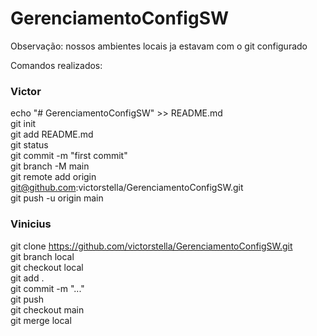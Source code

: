 # GerenciamentoConfigSW

Observação: nossos ambientes locais ja estavam com o git configurado  

Comandos realizados:  

### Victor

echo "# GerenciamentoConfigSW" >> README.md  
git init  
git add README.md  
git status  
git commit -m "first commit"  
git branch -M main  
git remote add origin git@github.com:victorstella/GerenciamentoConfigSW.git  
git push -u origin main  

### Vinicius

git clone https://github.com/victorstella/GerenciamentoConfigSW.git  
git branch local  
git checkout local  
git add .  
git commit -m "..."  
git push  
git checkout main  
git merge local  
